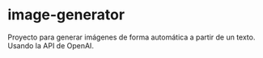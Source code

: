 # image-generator

Proyecto para generar imágenes de forma automática a partir de un texto.
Usando la API de OpenAI.